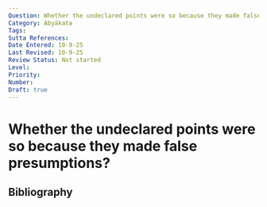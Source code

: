 ```yaml
---
Question: Whether the undeclared points were so because they made false presumptions?
Category: Abyākata
Tags: 
Sutta References: 
Date Entered: 10-9-25
Last Revised: 10-9-25
Review Status: Not started
Level: 
Priority: 
Number: 
Draft: true
---
```


# Whether the undeclared points were so because they made false presumptions?

## Bibliography

<!-- 

Notes:



-->